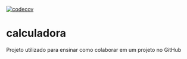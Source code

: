 [![codecov](https://codecov.io/gh/vinigomes/calculadora/branch/master/graph/badge.svg)](https://codecov.io/gh/vinigomes/calculadora)
# calculadora
Projeto utilizado para ensinar como colaborar em um projeto no GitHub
